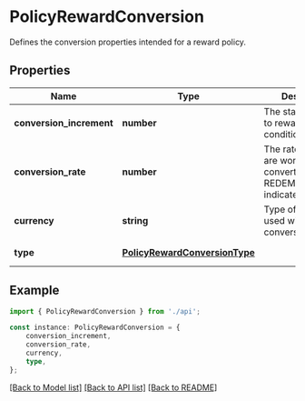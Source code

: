 # PolicyRewardConversion

Defines the conversion properties intended for a reward policy.

## Properties

Name | Type | Description | Notes
------------ | ------------- | ------------- | -------------
**conversion_increment** | **number** | The static amount to reward if the rule conditions are met. | [default to undefined]
**conversion_rate** | **number** | The rate that points are worth with converting the REDEMPTION_TYPE indicated. | [default to undefined]
**currency** | **string** | Type of currency used with the conversion rate. | [optional] [default to undefined]
**type** | [**PolicyRewardConversionType**](PolicyRewardConversionType.md) |  | [default to undefined]

## Example

```typescript
import { PolicyRewardConversion } from './api';

const instance: PolicyRewardConversion = {
    conversion_increment,
    conversion_rate,
    currency,
    type,
};
```

[[Back to Model list]](../README.md#documentation-for-models) [[Back to API list]](../README.md#documentation-for-api-endpoints) [[Back to README]](../README.md)
